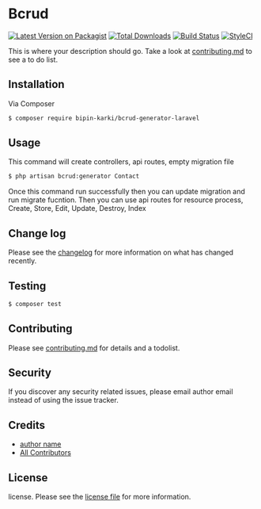 # Bcrud

[![Latest Version on Packagist][ico-version]][link-packagist]
[![Total Downloads][ico-downloads]][link-downloads]
[![Build Status][ico-travis]][link-travis]
[![StyleCI][ico-styleci]][link-styleci]

This is where your description should go. Take a look at [contributing.md](contributing.md) to see a to do list.

## Installation

Via Composer

``` bash
$ composer require bipin-karki/bcrud-generator-laravel
```

## Usage
This command will create controllers, api routes, empty migration file
``` bash
$ php artisan bcrud:generator Contact
```
Once this command run successfully then you can update migration and run migrate fucntion. Then you can use api routes for resource process, Create, Store, Edit, Update, Destroy, Index
## Change log

Please see the [changelog](changelog.md) for more information on what has changed recently.

## Testing

``` bash
$ composer test
```

## Contributing

Please see [contributing.md](contributing.md) for details and a todolist.

## Security

If you discover any security related issues, please email author email instead of using the issue tracker.

## Credits

- [author name][link-author]
- [All Contributors][link-contributors]

## License

license. Please see the [license file](license.md) for more information.

[ico-version]: https://img.shields.io/packagist/v/bipin/bcrud.svg?style=flat-square
[ico-downloads]: https://img.shields.io/packagist/dt/bipin/bcrud.svg?style=flat-square
[ico-travis]: https://img.shields.io/travis/bipin/bcrud/master.svg?style=flat-square
[ico-styleci]: https://styleci.io/repos/12345678/shield

[link-packagist]: https://packagist.org/packages/bipin/bcrud
[link-downloads]: https://packagist.org/packages/bipin/bcrud
[link-travis]: https://travis-ci.org/bipin/bcrud
[link-styleci]: https://styleci.io/repos/12345678
[link-author]: https://github.com/bipin
[link-contributors]: ../../contributors

